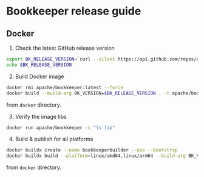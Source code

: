 # Bookkeeper release guide

## Docker

1. Check the latest GitHub release version

```bash
export BK_RELEASE_VERSION=`curl --silent https://api.github.com/repos/apache/bookkeeper/releases/latest | jq '.tag_name' | sed "s/\"release-\([0-9.]*\).*/\1/"`
echo $BK_RELEASE_VERSION
```

2. Build Docker image

```bash
docker rmi apache/bookkeeper:latest --force
docker build --build-arg BK_VERSION=$BK_RELEASE_VERSION . -t apache/bookkeeper:latest
```

from `docker` directory.

3. Verify the image libs

```bash
docker run apache/bookkeeper -c "ls lib"
```

4. Build & publish for all platforms

```bash
docker buildx create --name bookkeeperbuilder --use --bootstrap
docker buildx build --platform=linux/amd64,linux/arm64 --build-arg BK_VERSION=$BK_RELEASE_VERSION --push . -t apache/bookkeeper:$BK_RELEASE_VERSION
```

from `docker` directory.

